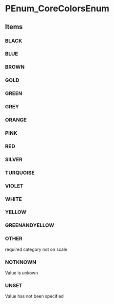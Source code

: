# PEnum_CoreColorsEnum


<!-- end of short definition -->
## Items

### BLACK


### BLUE


### BROWN


### GOLD


### GREEN


### GREY


### ORANGE


### PINK


### RED


### SILVER


### TURQUOISE


### VIOLET


### WHITE


### YELLOW


### GREENANDYELLOW


### OTHER
required category not on scale

### NOTKNOWN
Value is unkown

### UNSET
Value has not been specified
